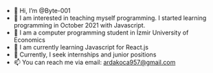 - 👋 Hi, I’m @Byte-001
- 👀 I am interested in teaching myself programming. I started learning programming in October 2021 with Javascript.
- 🏫 I am a computer programming student in İzmir University of Economics
- 🌱 I am currently learning Javascript for React.js
- 🏢 Currently, I seek internships and junior positions
- 📫 You can reach me via email: ardakoca957@gmail.com
